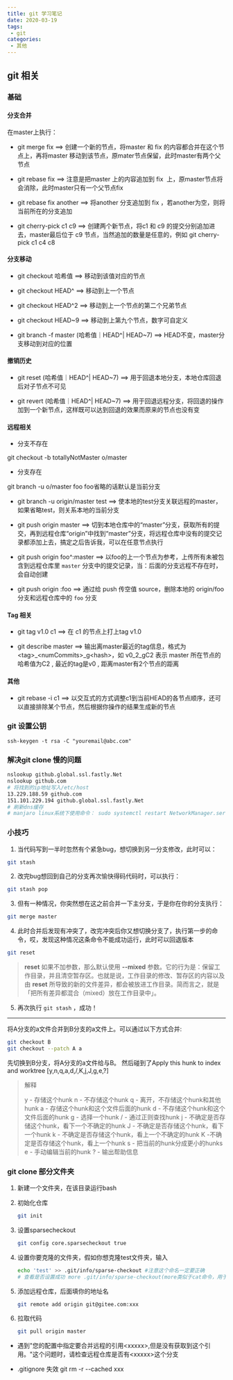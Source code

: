 ```yaml
---
title: git 学习笔记
date: 2020-03-19
tags:
 - git
categories:
 - 其他
---
```


## git 相关

### 基础

#### 分支合并

在master上执行：

- git merge fix ==> 创建一个新的节点，将master 和 fix 的内容都合并在这个节点上，再将master 移动到该节点，原mater节点保留，此时master有两个父节点

- git rebase fix ==> 注意是把master 上的内容追加到 fix  上，原master节点将会消除，此时master只有一个父节点fix
- git rebase fix another ==>  将another  分支追加到 fix ，若another为空，则将当前所在的分支追加
- git cherry-pick c1 c9 ==> 创建两个新节点，将c1 和 c9 的提交分别追加进去，master最后位于 c9 节点，当然追加的数量是任意的，例如 git cherry-pick c1 c4 c8

#### 分支移动

- git checkout 哈希值  ==> 移动到该值对应的节点

- git checkout HEAD^ ==> 移动到上一个节点

- git checkout HEAD^2 ==> 移动到上一个节点的第二个兄弟节点

- git checkout HEAD~9 ==> 移动到上第九个节点，数字可自定义

- git branch -f master (哈希值｜HEAD^| HEAD~7) ==> HEAD不变，master分支移动到对应的位置

#### 撤销历史

- git reset  (哈希值｜HEAD^| HEAD~7)  ==> 用于回退本地分支，本地仓库回退后对子节点不可见

- git revert  (哈希值｜HEAD^| HEAD~7)  ==> 用于回退远程分支，将回退的操作加到一个新节点，这样既可以达到回退的效果而原来的节点也没有变

#### 远程相关

- 分支不存在

git checkout -b totallyNotMaster o/master

- 分支存在

git branch -u o/master foo   foo省略的话默认是当前分支

- git branch -u origin/master test ==> 使本地的test分支关联远程的master，如果省略test，则关系本地的当前分支

- git push origin master ==> 切到本地仓库中的“master”分支，获取所有的提交，再到远程仓库“origin”中找到“master”分支，将远程仓库中没有的提交记录都添加上去，搞定之后告诉我，可以在任意节点执行

- git push origin foo^:master ==> 以foo的上一个节点为参考，上传所有未被包含到远程仓库里 `master` 分支中的提交记录，当：后面的分支远程不存在时，会自动创建

- git push origin :foo ==> 通过给 push 传空值 source，删除本地的 origin/foo 分支和远程仓库中的 `foo` 分支

#### Tag 相关

- git tag v1.0 c1 ==> 在 c1 的节点上打上tag v1.0

- git describe master ==>  输出离master最近的tag信息，格式为\<tag>_\<numCommits>_g\<hash>，如 v0_2_gC2 表示 master 所在节点的哈希值为C2 , 最近的tag是v0 , 距离master有2个节点的距离

#### 其他

- git rebase -i c1  ==> 以交互式的方式调整c1到当前HEAD的各节点顺序，还可以直接排除某个节点，然后根据你操作的结果生成新的节点


### git 设置公钥

`ssh-keygen -t rsa -C "youremail@abc.com"`

### 解决git clone 慢的问题

```bash
nslookup github.global.ssl.fastly.Net
nslookup github.com
# 将找到的ip地址写入/etc/host
13.229.188.59 github.com
151.101.229.194 github.global.ssl.fastly.Net
# 刷新dns缓存
# manjaro linux系统下使用命令： sudo systemctl restart NetworkManager.service
```

### 小技巧

1. 当代码写到一半时忽然有个紧急bug，想切换到另一分支修改，此时可以：

```bash
git stash
```

2. 改完bug想回到自己的分支再次愉快得码代码时，可以执行：

```bash
git stash pop
```

3. 但有一种情况，你突然想在这之前合并一下主分支，于是你在你的分支执行：

```bash
git merge master
```

4. 此时合并后发现有冲突了，改完冲突后你又想切换分支了，执行第一步的命令，哎，发现这种情况这条命令不能成功运行，此时可以回退版本

```bash
git reset
```

> **reset** 如果不加参数，那么默认使用 **--mixed** 参数。它的行为是：保留工作目录，并且清空暂存区。也就是说，工作目录的修改、暂存区的内容以及由 **reset** 所导致的新的文件差异，都会被放进工作目录。简而言之，就是「把所有差异都混合（mixed）放在工作目录中」。

5. 再次执行 `git stash` ，成功！

----------

将A分支的a文件合并到B分支的a文件上。可以通过以下方式合并:

```bash
git checkout B
git checkout --patch A a
```

先切换到B分支，将A分支的a文件给与B。
然后碰到了Apply this hunk to index and worktree [y,n,q,a,d,/,K,j,J,g,e,?]

> 解释
>
> y - 存储这个hunk
> n - 不存储这个hunk
> q - 离开，不存储这个hunk和其他hunk
> a - 存储这个hunk和这个文件后面的hunk
> d - 不存储这个hunk和这个文件后面的hunk
> g - 选择一个hunk
> / - 通过正则查找hunk
> j - 不确定是否存储这个hunk，看下一个不确定的hunk
> J - 不确定是否存储这个hunk，看下一个hunk
> k - 不确定是否存储这个hunk，看上一个不确定的hunk
> K -不确定是否存储这个hunk，看上一个hunk
> s - 把当前的hunk分成更小的hunks
> e - 手动编辑当前的hunk
> ? - 输出帮助信息

### git clone 部分文件夹

1. 新建一个文件夹，在该目录运行bash

2. 初始化仓库

   ```bash
   git init
   ```

3. 设置sparsecheckout

   ```bash
   git config core.sparsecheckout true
   ```

4. 设置你要克隆的文件夹，假如你想克隆test文件夹，输入

   ```bash
   echo 'test' >> .git/info/sparse-checkout #注意这个命名一定要正确
   # 查看是否设置成功 more .git/info/sparse-checkout(more类似于cat命令，用于查看
   ```

5. 添加远程仓库，后面填你的地址名

   ```bash
   git remote add origin git@gitee.com:xxx
   ```

6. 拉取代码

   ```bash
   git pull origin master
   ```

- 遇到"您的配置中指定要合并远程的引用\<xxxxx>,但是没有获取到这个引用。"这个问题时，请检查远程仓库是否有\<xxxxx>这个分支

- .gitignore 失效
git rm -r --cached xxx

